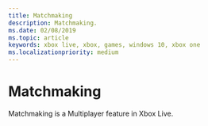 ```yaml
---
title: Matchmaking
description: Matchmaking.
ms.date: 02/08/2019
ms.topic: article
keywords: xbox live, xbox, games, windows 10, xbox one
ms.localizationpriority: medium
---
```

# Matchmaking

Matchmaking is a Multiplayer feature in Xbox Live.
